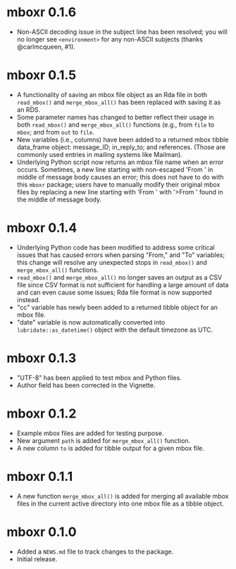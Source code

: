 # mboxr 0.1.6

* Non-ASCII decoding issue in the subject line has been resolved; you will no longer see `<environment>` for any non-ASCII subjects (thanks @carlmcqueen, #1).


# mboxr 0.1.5

* A functionality of saving an mbox file object as an Rda file in both `read_mbox()` and `merge_mbox_all()` has been replaced with saving it as an RDS.
* Some parameter names has changed to better reflect their usage in both `read_mbox()` and `merge_mbox_all()` functions (e.g., from `file` to `mbox`; and from `out` to `file`.
* New variables (i.e., columns) have been added to a returned mbox tibble data_frame object: message_ID; in_reply_to; and references. (Those are commonly used entries in mailing systems like Mailman).
* Underlying Python script now returns an mbox file name when an error occurs. Sometimes, a new line starting with non-escaped 'From ' in middle of message body causes an error; this does not have to do with this `mboxr` package; users have to manually modify their original mbox files by replacing a new line starting with 'From ' with '>From ' found in the middle of message body.


# mboxr 0.1.4

* Underlying Python code has been modified to address some critical issues that has caused errors when parsing "From," and "To" variables; this change will resolve any unexpected stops in `read_mbox()` and `merge_mbox_all()` functions.
* `read_mbox()` and `merge_mbox_all()` no longer saves an output as a CSV file since CSV format is not sufficient for handling a large amount of data and can even cause some issues; Rda file format is now supported instead.
* "cc" variable has newly been added to a returned tibble object for an mbox file.
* "date" variable is now automatically converted into `lubridate::as_datetime()` object with the default timezone as UTC.


# mboxr 0.1.3

* "UTF-8" has been applied to test mbox and Python files.
* Author field has been corrected in the Vignette.

# mboxr 0.1.2

* Example mbox files are added for testing purpose.
* New argument `path` is added for `merge_mbox_all()` function.
* A new column `to` is added for tibble output for a given mbox file.


# mboxr 0.1.1

* A new function `merge_mbox_all()` is added for merging all available mbox files in the current active directory into one mbox file as a tibble object.


# mboxr 0.1.0

* Added a `NEWS.md` file to track changes to the package.
* Initial release.
